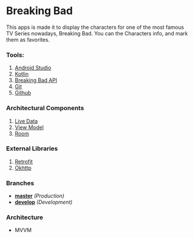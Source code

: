 # Breaking Bad
This apps is made it to display the characters for one of the most famous TV Series nowadays, Breaking Bad.
You can the Characters info, and mark them as favorites.

### Tools:
1. [Android Studio](https://developer.android.com/studio/)
2. [Kotlin](https://developer.android.com/kotlin)
3. [Breaking Bad API](https://www.breakingbadapi.com/)
4. [Git](https://git-scm.com/)
5. [Github](https://github.com/)

### Architectural Components
1. [Live Data](https://developer.android.com/topic/libraries/architecture/livedata)
2. [View Model](https://developer.android.com/topic/libraries/architecture/viewmodel)
3. [Room](https://developer.android.com/topic/libraries/architecture/room)

### External Libraries
1. [Retrofit](https://square.github.io/retrofit/)
2. [Okhttp](https://square.github.io/okhttp/)

### Branches
* **[master](https://github.com/davidburgos/BreakingBad/tree/master)** *(Production)*
* **[develop](https://github.com/davidburgos/BreakingBad/tree/develop)** *(Development)*

### Architecture
* MVVM